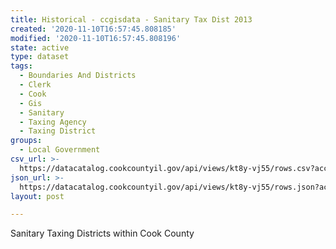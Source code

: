 ```yaml
---
title: Historical - ccgisdata - Sanitary Tax Dist 2013
created: '2020-11-10T16:57:45.808185'
modified: '2020-11-10T16:57:45.808196'
state: active
type: dataset
tags:
  - Boundaries And Districts
  - Clerk
  - Cook
  - Gis
  - Sanitary
  - Taxing Agency
  - Taxing District
groups:
  - Local Government
csv_url: >-
  https://datacatalog.cookcountyil.gov/api/views/kt8y-vj55/rows.csv?accessType=DOWNLOAD
json_url: >-
  https://datacatalog.cookcountyil.gov/api/views/kt8y-vj55/rows.json?accessType=DOWNLOAD
layout: post

---
```

Sanitary Taxing Districts within Cook County

